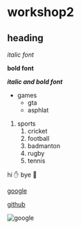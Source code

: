 # workshop2 

## heading

*italic font*

**bold font**

***italic and bold font***

* games
  * gta
  * asphlat

1.  sports
    1.  cricket
    2.  football
    3.  badmanton
    4.  rugby
    5.  tennis

hi :hand: bye :handshake:

[google](https://www.google.com/search?q=google&source=hp&ei=-k-oYfuiCv6Oxc8P1ryiiAM&iflsig=ALs-wAMAAAAAYaheCuxlBspDXN7z7835Vnm90r97l9rY&gs_ssp=eJzj4tTP1TcwMU02T1JgNGB0YPBiS8_PT89JBQBASQXT&oq=goo&gs_lcp=Cgdnd3Mtd2l6EAEYADIRCC4QgAQQsQMQgwEQxwEQ0QMyCwgAEIAEELEDEIMBMgsIABCABBCxAxCDATILCAAQgAQQsQMQgwEyCwgAEIAEELEDEIMBMggIABCABBCxAzILCAAQgAQQsQMQgwEyCAgAEIAEELEDMgUIABCABDIICAAQgAQQsQM6DggAEI8BEOoCEIwDEOUCULEMWNkOYI0daAFwAHgAgAFqiAG6ApIBAzAuM5gBAKABAbABCg&sclient=gws-wiz)

[github](https://github.com/)

![google](https://upload.wikimedia.org/wikipedia/commons/thumb/2/2f/Google_2015_logo.svg/368px-Google_2015_logo.svg.png)




  
